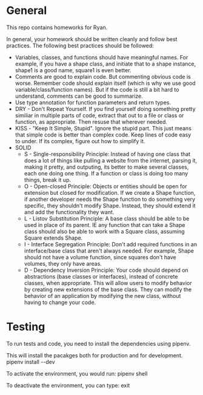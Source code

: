 # General
This repo contains homeworks for Ryan.

In general, your homework should be written cleanly and follow best practices. The following best practices should be followed:
* Variables, classes, and functions should have meaningful names. For example, if you have a shape class, and initiate that to a shape instance, shape1 is a good name, square1 is even 
better.
* Comments are good to explain code. But commenting obvious code is worse. Remember code should explain itself (which is why we use good variable/class/function names). But if the code is still a bit hard to understand, comments can be good to summarize.
* Use type annotation for function parameters and return types.
* DRY - Don't Repeat Yourself. If you find yourself doing something pretty similiar in multiple parts of code, extract that out to a file or class or function, as appropriate. Then resuse that wherever needed.
* KISS - "Keep It Simple, Stupid". Ignore the stupid part. This just means that simple code is better than complex code. Keep lines of code easy to under. If its complex, figure out how to simplify it.
* SOLID
	* S - Single-responsibility Principle: Instead of having one class that does a lot of things like pulling a website from the internet, parsing it, making it pretty, and outputing, its better to make several classes, each one doing one thing. If a function or class is doing too many things, break it up.
	* O - Open-closed Principle: Objects or entities should be open for extension but closed for modification. If we create a Shape function, if another developer needs the Shape function to do something very specific, they shouldn't modify Shape. Instead, they should extend it and add the functionality they want.
	* L - Listov Substitution Principle: A base class should be able to be used in place of its parent. IE any function that can take a Shape class should also be able to work with a Square class, assuming Square extends Shape.
	* I - Interface Segregation Principle: Don't add required functions in an interface/base class that aren't always needed. For example, Shape should not have a volume function, since squares don't have volumes, they only have areas.
	* D - Dependency Inversion Principle: Your code should depend on abstractions (base classes or interfaces), instead of concrete classes, when appropriate. This will allow users to modify behavior by creating new extensions of the base class. They can modify the behavior of an application by modifying the new class, without having to change your code.

# Testing
To run tests and code, you need to install the dependencies using pipenv.

This will install the pacakges both for production and for development.
pipenv install --dev

To activate the environment, you would run:
pipenv shell

To deactivate the environment, you can type:
exit
